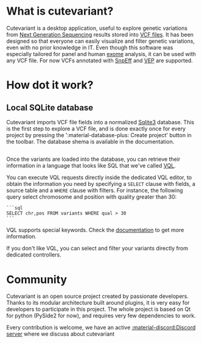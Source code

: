 
# What is cutevariant?

Cutevariant is a desktop application, useful to explore genetic variations from [Next Generation Sequencing](https://www.ncbi.nlm.nih.gov/pmc/articles/PMC3841808/) results stored into [VCF files](https://samtools.github.io/hts-specs/VCFv4.2.pdf).
It has been designed so that everyone can easily visualize and filter genetic variations, even with no prior knowledge in IT.
Even though this software was especially tailored for panel and human [exome](https://fr.wikipedia.org/wiki/Exome) analysis, it can be used with any VCF file. For now VCFs annotated with [SnpEff](http://pcingola.github.io/SnpEff/) and [VEP](https://www.ensembl.org/info/docs/tools/vep/index.html) are supported.

# How dot it work?

## Local SQLite database
Cutevariant imports VCF file fields into a normalized [Sqlite3](https://www.sqlite.org/index.html) database. This is the first step to explore a VCF file, and is done exactly once for every project by pressing the ':material-database-plus: Create project' button in the toolbar. 
The database shema is available in the documentation. 

## 
Once the variants are loaded into the database, you can retrieve their information in a language that looks like SQL that we've called [VQL](/vql/).

You can execute VQL requests directly inside the dedicated VQL editor, to obtain the information you need by specifying a `SELECT` clause with fields, a source table and a `WHERE` clause with filters. For instance, the following query select chromosome and position with quality greater than 30: 

	```sql
	SELECT chr,pos FROM variants WHERE qual > 30
	```

VQL supports special keywords. Check the [documentation](/vql) to get more information.


If you don't like VQL, you can select and filter your variants directly from dedicated controllers.
# Community

Cutevariant is an open source project created by passionate developers. Thanks to its modular architecture built around plugins, it is very easy for developers to participate in this project. The whole project is based on Qt for python (PySide2 for now), and requires very few dependencies to work.

Every contribution is welcome, we have an active [:material-discord:Discord server](https://discord.gg/7sSH4VSPKK) where we discuss about cutevariant 
